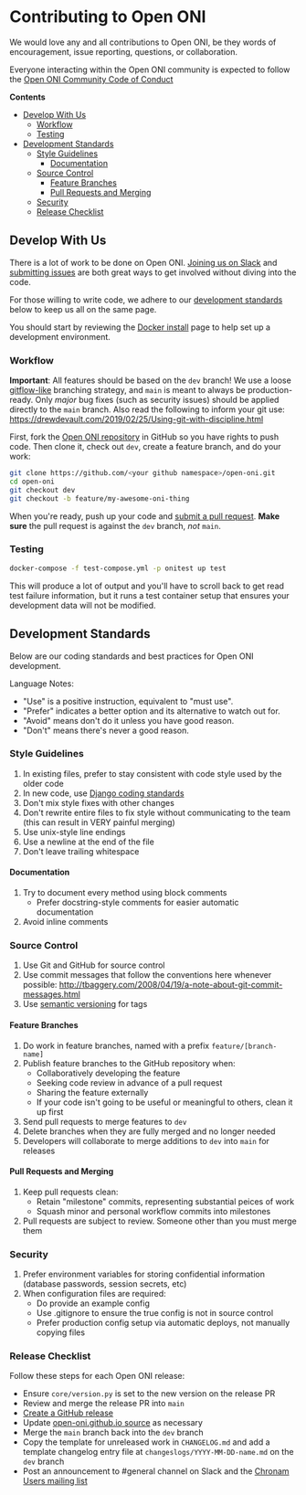 # Contributing to Open ONI

We would love any and all contributions to Open ONI, be they words of
encouragement, issue reporting, questions, or collaboration.

Everyone interacting within the Open ONI community is expected to follow the
[Open ONI Community Code of
Conduct](https://github.com/open-oni/open-oni/tree/dev/CODE_OF_CONDUCT.md)

**Contents**

- [Develop With Us](#develop-with-us)
  - [Workflow](#workflow)
  - [Testing](#testing)
- [Development Standards](#development-standards)
  - [Style Guidelines](#style-guidelines)
    - [Documentation](#documentation)
  - [Source Control](#source-control)
    - [Feature Branches](#feature-branches)
    - [Pull Requests and Merging](#pull-requests-and-merging)
  - [Security](#security)
  - [Release Checklist](#release-checklist)

## Develop With Us

There is a lot of work to be done on Open ONI. [Joining us on
Slack](https://join.slack.com/t/open-oni/shared_invite/enQtMzg5MDg5NjU5MDU2LTA4MmViOTkxZDliZWZmM2FlMGU5ODZjNDU0OWQxYzIzMTY1YmFlMWEzZDFkNDNjZmYxYzUyMmMwZjlkMjU1MGE)
and [submitting issues](https://github.com/open-oni/open-oni/issues) are both
great ways to get involved without diving into the code.

For those willing to write code, we adhere to our [development
standards](#development-standards) below to keep us all on the same page.

You should start by reviewing the [Docker
install](https://github.com/open-oni/open-oni/tree/dev/docs/install/docker.md)
page to help set up a development environment.

### Workflow

**Important**: All features should be based on the `dev` branch! We use a loose
[gitflow-like](https://www.atlassian.com/git/tutorials/comparing-workflows/gitflow-workflow)
branching strategy, and `main` is meant to always be production-ready. Only
*major* bug fixes (such as security issues) should be applied directly to the
`main` branch. Also read the following to inform your git use:
https://drewdevault.com/2019/02/25/Using-git-with-discipline.html

First, fork the [Open ONI repository](https://github.com/open-oni/open-oni) in
GitHub so you have rights to push code. Then clone it, check out `dev`, create a
feature branch, and do your work:

```bash
git clone https://github.com/<your github namespace>/open-oni.git
cd open-oni
git checkout dev
git checkout -b feature/my-awesome-oni-thing
```

When you're ready, push up your code and
[submit a pull request](https://github.com/open-oni/open-oni/pulls).
**Make sure** the pull request is against the `dev` branch, *not* `main`.

### Testing

```bash
docker-compose -f test-compose.yml -p onitest up test
```

This will produce a lot of output and you'll have to scroll back to get read
test failure information, but it runs a test container setup that ensures your
development data will not be modified.

## Development Standards

Below are our coding standards and best practices for Open ONI development.

Language Notes:

- "Use" is a positive instruction, equivalent to "must use".
- "Prefer" indicates a better option and its alternative to watch out for.
- "Avoid" means don't do it unless you have good reason.
- "Don't" means there's never a good reason.

### Style Guidelines

1. In existing files, prefer to stay consistent with code style used by the
   older code
1. In new code, use [Django coding
   standards](https://docs.djangoproject.com/en/2.2/internals/contributing/writing-code/coding-style/)
1. Don't mix style fixes with other changes
1. Don't rewrite entire files to fix style without communicating to the team
   (this can result in VERY painful merging)
1. Use unix-style line endings
1. Use a newline at the end of the file
1. Don't leave trailing whitespace

#### Documentation

1. Try to document every method using block comments
    - Prefer docstring-style comments for easier automatic documentation
1. Avoid inline comments

### Source Control

1. Use Git and GitHub for source control
1. Use commit messages that follow the conventions here whenever possible:
   http://tbaggery.com/2008/04/19/a-note-about-git-commit-messages.html
1. Use [semantic versioning](http://semver.org/) for tags

#### Feature Branches

1. Do work in feature branches, named with a prefix `feature/[branch-name]`
1. Publish feature branches to the GitHub repository when:
    - Collaboratively developing the feature
    - Seeking code review in advance of a pull request
    - Sharing the feature externally
    - If your code isn't going to be useful or meaningful to others, clean it up
      first
1. Send pull requests to merge features to `dev`
1. Delete branches when they are fully merged and no longer needed
1. Developers will collaborate to merge additions to `dev` into `main` for
   releases

#### Pull Requests and Merging

1. Keep pull requests clean:
    - Retain "milestone" commits, representing substantial peices of work
    - Squash minor and personal workflow commits into milestones
1. Pull requests are subject to review. Someone other than you must merge them

### Security

1. Prefer environment variables for storing confidential information (database
   passwords, session secrets, etc)
1. When configuration files are required:
    - Do provide an example config
    - Use .gitignore to ensure the true config is not in source control
    - Prefer production config setup via automatic deploys, not manually copying
      files

### Release Checklist

Follow these steps for each Open ONI release:

- Ensure `core/version.py` is set to the new version on the release PR
- Review and merge the release PR into `main`
- [Create a GitHub release](https://github.com/open-oni/open-oni/releases/new)
- Update [open-oni.github.io
  source](https://github.com/open-oni/open-oni.github.io) as necessary
- Merge the `main` branch back into the `dev` branch
- Copy the template for unreleased work in `CHANGELOG.md` and add a template
  changelog entry file at `changeslogs/YYYY-MM-DD-name.md` on the `dev` branch
- Post an announcement to #general channel on Slack and the [Chronam Users
  mailing list](https://listserv.loc.gov/cgi-bin/wa?A0=CHRONAM-USERS)

